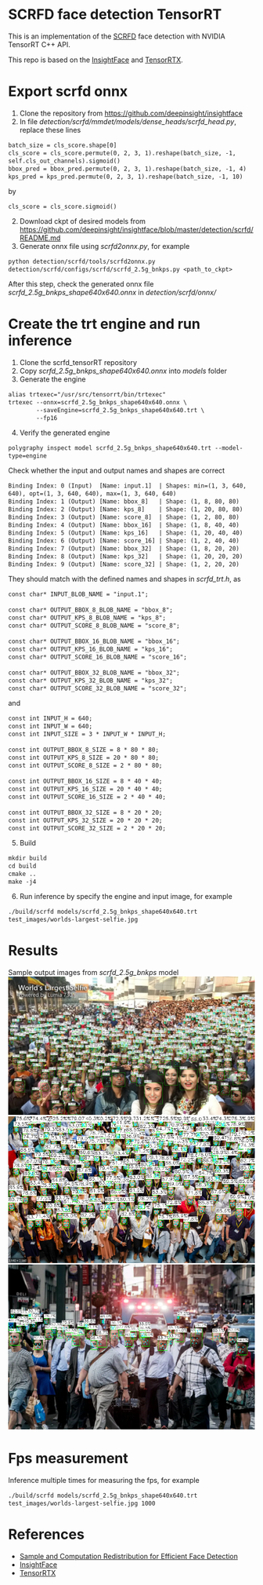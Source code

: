 # SCRFD face detection TensorRT
This is an implementation of the [SCRFD](https://arxiv.org/pdf/2105.04714.pdf) face detection with NVIDIA TensorRT C++ API.

This repo is based on the [InsightFace](https://github.com/deepinsight/insightface) and [TensorRTX](https://github.com/wang-xinyu/tensorrtx).

# Export scrfd onnx
1. Clone the repository from https://github.com/deepinsight/insightface
2. In file <em>detection/scrfd/mmdet/models/dense_heads/scrfd_head.py</em>, replace these lines
```
batch_size = cls_score.shape[0]
cls_score = cls_score.permute(0, 2, 3, 1).reshape(batch_size, -1, self.cls_out_channels).sigmoid()
bbox_pred = bbox_pred.permute(0, 2, 3, 1).reshape(batch_size, -1, 4)
kps_pred = kps_pred.permute(0, 2, 3, 1).reshape(batch_size, -1, 10)
```
by 
```
cls_score = cls_score.sigmoid()
```
2. Download ckpt of desired models from https://github.com/deepinsight/insightface/blob/master/detection/scrfd/README.md
3. Generate onnx file using <em>scrfd2onnx.py</em>, for example
```
python detection/scrfd/tools/scrfd2onnx.py detection/scrfd/configs/scrfd/scrfd_2.5g_bnkps.py <path_to_ckpt>
```
After this step, check the generated onnx file <em>scrfd_2.5g_bnkps_shape640x640.onnx</em> in <em>detection/scrfd/onnx/</em>
# Create the trt engine and run inference
1. Clone the scrfd_tensorRT repository
2. Copy <em>scrfd_2.5g_bnkps_shape640x640.onnx</em> into <em>models</em> folder
3. Generate the engine
```
alias trtexec="/usr/src/tensorrt/bin/trtexec"
trtexec --onnx=scrfd_2.5g_bnkps_shape640x640.onnx \
        --saveEngine=scrfd_2.5g_bnkps_shape640x640.trt \
        --fp16
```
4. Verify the generated engine
```
polygraphy inspect model scrfd_2.5g_bnkps_shape640x640.trt --model-type=engine
```
Check whether the input and output names and shapes are correct
```
Binding Index: 0 (Input)  [Name: input.1]  | Shapes: min=(1, 3, 640, 640), opt=(1, 3, 640, 640), max=(1, 3, 640, 640)
Binding Index: 1 (Output) [Name: bbox_8]   | Shape: (1, 8, 80, 80)
Binding Index: 2 (Output) [Name: kps_8]    | Shape: (1, 20, 80, 80)
Binding Index: 3 (Output) [Name: score_8]  | Shape: (1, 2, 80, 80)
Binding Index: 4 (Output) [Name: bbox_16]  | Shape: (1, 8, 40, 40)
Binding Index: 5 (Output) [Name: kps_16]   | Shape: (1, 20, 40, 40)
Binding Index: 6 (Output) [Name: score_16] | Shape: (1, 2, 40, 40)
Binding Index: 7 (Output) [Name: bbox_32]  | Shape: (1, 8, 20, 20)
Binding Index: 8 (Output) [Name: kps_32]   | Shape: (1, 20, 20, 20)
Binding Index: 9 (Output) [Name: score_32] | Shape: (1, 2, 20, 20)
```
They should match with the defined names and shapes in <em>scrfd_trt.h</em>, as
```
const char* INPUT_BLOB_NAME = "input.1";

const char* OUTPUT_BBOX_8_BLOB_NAME = "bbox_8";
const char* OUTPUT_KPS_8_BLOB_NAME = "kps_8";
const char* OUTPUT_SCORE_8_BLOB_NAME = "score_8";

const char* OUTPUT_BBOX_16_BLOB_NAME = "bbox_16";
const char* OUTPUT_KPS_16_BLOB_NAME = "kps_16";
const char* OUTPUT_SCORE_16_BLOB_NAME = "score_16";

const char* OUTPUT_BBOX_32_BLOB_NAME = "bbox_32";
const char* OUTPUT_KPS_32_BLOB_NAME = "kps_32";
const char* OUTPUT_SCORE_32_BLOB_NAME = "score_32";
```
and
```
const int INPUT_H = 640;
const int INPUT_W = 640;
const int INPUT_SIZE = 3 * INPUT_W * INPUT_H;

const int OUTPUT_BBOX_8_SIZE = 8 * 80 * 80;
const int OUTPUT_KPS_8_SIZE = 20 * 80 * 80;
const int OUTPUT_SCORE_8_SIZE = 2 * 80 * 80;

const int OUTPUT_BBOX_16_SIZE = 8 * 40 * 40;
const int OUTPUT_KPS_16_SIZE = 20 * 40 * 40;
const int OUTPUT_SCORE_16_SIZE = 2 * 40 * 40;

const int OUTPUT_BBOX_32_SIZE = 8 * 20 * 20;
const int OUTPUT_KPS_32_SIZE = 20 * 20 * 20;
const int OUTPUT_SCORE_32_SIZE = 2 * 20 * 20;
```
5. Build 
```
mkdir build
cd build
cmake ..
make -j4
```
6. Run inference by specify the engine and input image, for example
```
./build/scrfd models/scrfd_2.5g_bnkps_shape640x640.trt test_images/worlds-largest-selfie.jpg 
```
# Results
Sample output images from <em>scrfd_2.5g_bnkps</em> model
![](resources/1.png)
![](resources/2.png)
![](resources/3.png)
# Fps measurement
Inference multiple times for measuring the fps, for example
```
./build/scrfd models/scrfd_2.5g_bnkps_shape640x640.trt test_images/worlds-largest-selfie.jpg 1000
```
<!-- Results on some Jetson devices:
| Model | Jetson Nano  | Jetson Xavier NX  |
| :---:   | :-: | :-: |
| scrfd_500m_bnkps | 20.23 ~ 21.64 | 58.43 ~ 64.01 |
| scrfd_2.5g_bnkps | 12.92 ~ 13.58 | 49.69 ~ 58.36 |
| scrfd_10g_bnkps | 6.00 ~ 6.15 | 25.89 ~ 28.68 | -->

# References
- [Sample and Computation Redistribution for Efficient Face Detection](https://arxiv.org/pdf/2105.04714.pdf)
- [InsightFace](https://github.com/deepinsight/insightface)
- [TensorRTX](https://github.com/wang-xinyu/tensorrtx)
